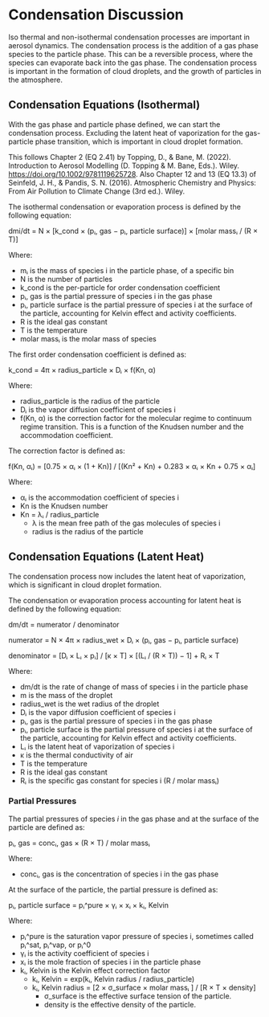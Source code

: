 # Condensation Discussion

Iso thermal and non-isothermal condensation processes are important in aerosol dynamics. The condensation process is the addition of a gas phase species to the particle phase. This can be a reversible process, where the species can evaporate back into the gas phase. The condensation process is important in the formation of cloud droplets, and the growth of particles in the atmosphere.

## Condensation Equations (Isothermal)

With the gas phase and particle phase defined, we can start the condensation process. Excluding the latent heat of vaporization for the gas-particle phase transition, which is important in cloud droplet formation.

This follows Chapter 2 (EQ 2.41) by Topping, D., & Bane, M. (2022). Introduction to Aerosol Modelling (D. Topping & M. Bane, Eds.). Wiley. https://doi.org/10.1002/9781119625728. Also Chapter 12 and 13 (EQ 13.3) of Seinfeld, J. H., & Pandis, S. N. (2016). Atmospheric Chemistry and Physics: From Air Pollution to Climate Change (3rd ed.). Wiley.

The isothermal condensation or evaporation process is defined by the following equation:

dmi/dt = N × [k_cond × (pᵢ, gas − pᵢ, particle surface)] × [molar massᵢ / (R × T)]

Where:

- mᵢ is the mass of species i in the particle phase, of a specific bin
- N is the number of particles
- k_cond is the per-particle for order condensation coefficient
- pᵢ, gas is the partial pressure of species i in the gas phase
- pᵢ, particle surface is the partial pressure of species i at the surface of the particle, accounting for Kelvin effect and activity coefficients.
- R is the ideal gas constant
- T is the temperature
- molar massᵢ is the molar mass of species 

The first order condensation coefficient is defined as:

k_cond = 4π × radius_particle × Dᵢ × f(Kn, α)

Where:

- radius_particle is the radius of the particle
- Dᵢ is the vapor diffusion coefficient of species i
- f(Kn, α) is the correction factor for the molecular regime to continuum regime transition. This is a function of the Knudsen number and the accommodation coefficient.

The correction factor is defined as:

f(Kn, αᵢ) = [0.75 × αᵢ × (1 + Kn)] / [(Kn² + Kn) + 0.283 × αᵢ × Kn + 0.75 × αᵢ]

Where:

- αᵢ is the accommodation coefficient of species i
- Kn is the Knudsen number
- Kn = λᵢ / radius_particle
  - λ is the mean free path of the gas molecules of species i
  - radius is the radius of the particle

## Condensation Equations (Latent Heat)

The condensation process now includes the latent heat of vaporization, which is significant in cloud droplet formation.

The condensation or evaporation process accounting for latent heat is defined by the following equation:

dm/dt = numerator / denominator

numerator = N × 4π × radius_wet × Dᵢ × (pᵢ, gas − pᵢ, particle surface)

denominator = [Dᵢ × Lᵢ × pᵢ] / [κ × T] × [(Lᵢ / (R × T)) − 1] + Rᵢ × T

Where:

- dm/dt is the rate of change of mass of species i in the particle phase
- m is the mass of the droplet
- radius_wet is the wet radius of the droplet
- Dᵢ is the vapor diffusion coefficient of species i
- pᵢ, gas is the partial pressure of species i in the gas phase
- pᵢ, particle surface is the partial pressure of species i at the surface of the particle, accounting for Kelvin effect and activity coefficients.
- Lᵢ is the latent heat of vaporization of species i
- κ is the thermal conductivity of air
- T is the temperature
- R is the ideal gas constant
- Rᵢ is the specific gas constant for species i (R / molar massᵢ)

### Partial Pressures

The partial pressures of species $i$ in the gas phase and at the surface of the particle are defined as:

pᵢ, gas = concᵢ, gas × (R × T) / molar massᵢ

Where:
- concᵢ, gas is the concentration of species i in the gas phase

At the surface of the particle, the partial pressure is defined as:

pᵢ, particle surface = pᵢ^pure × γᵢ × xᵢ × kᵢ, Kelvin

Where:

- pᵢ^pure is the saturation vapor pressure of species i, sometimes called pᵢ^sat, pᵢ^vap, or pᵢ^0
- γᵢ is the activity coefficient of species i
- xᵢ is the mole fraction of species i in the particle phase
- kᵢ, Kelvin is the Kelvin effect correction factor
  - kᵢ, Kelvin = exp(kᵢ, Kelvin radius / radius_particle)
  - kᵢ, Kelvin radius = [2 × σ_surface × molar massᵢ ] / [R × T × density]
    - σ_surface is the effective surface tension of the particle.
    - density is the effective density of the particle.
